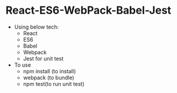 # React-ES6-WebPack-Babel-Jest

- Using below tech:
  + React
  + ES6
  + Babel
  + Webpack
  + Jest for unit test
- To use
  + npm install (to install)
  + webpack (to bundle)
  + npm test(to run unit test)
